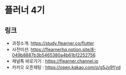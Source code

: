 # 플러너 4기

## 링크
- 과정소개: https://study.flearner.co/flutter
- 사전미션: https://flearnerhq.notion.site/8-049b8887b3b5465380a4b61b12252756
- 채널톡 바로가기 : https://flearner.channel.io
- 카카오 오픈채팅 : https://open.kakao.com/o/g5Jv9Yyd
